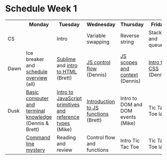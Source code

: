 # Schedule Week 1

<table>
  <tr>
    <th></th>
    <th>Monday</th>
    <th>Tuesday</th>
    <th>Wednesday</th>
    <th>Thursday</th>
    <th>Friday</th>
  </tr>
  <tr>
    <td>CS</td>
    <td></td>
    <td>Intro</td>
    <td>Variable swapping</td>
    <td>Reverse string</td>
    <td>Stacks and queues</td>
  </tr>
  <tr>
    <td>Dawn</td>
    <td>Ice breaker and <a href="https://github.com/sf-wdi-17/notes/blob/master/lectures/week-01/_1_monday/dawn/schedule-overview.png">schedule overview</a> (all)</td>
    <td><a href="https://github.com/sf-wdi-17/notes/blob/master/lectures/week-01/_2_tuesday/dawn/developer_productivity.md">Sublime</a> and <a href="https://github.com/sf-wdi-17/notes/blob/master/lectures/week-01/_2_tuesday/dawn/intro_html.md">intro to HTML</a> (Brett)</td>
    <td><a href="https://github.com/sf-wdi-17/notes/blob/master/lectures/week-01/_3_wednesday/dawn/control-flow.md">JS control flow</a> (Dennis)</td>
    <td><a href="https://github.com/sf-wdi-17/notes/blob/master/lectures/week-01/_4_thursday/dawn/scopes-and-context.md">JS scopes and context</a> (Dennis)</td>
    <td><a href="https://github.com/sf-wdi-17/notes/blob/master/lectures/week-01/_5_friday/dawn/intro-to-css.md">Intro to CSS</a> (Dennis)</td>
  </tr>
  <tr>
    <td>Dusk</td>
    <td><a href="https://github.com/sf-wdi-17/notes/blob/master/lectures/week-01/_1_monday/dusk/command-line.md">Basic computer and terminal knowledge</a> (Dennis & Brett)</td>
    <td><a href="https://github.com/sf-wdi-17/notes/tree/master/lectures/week-01/_2_tuesday/dusk">Intro to JavaScript primitives and reference types</a> (Mike)</td>
    <td><a href="https://github.com/sf-wdi-17/notes/blob/master/lectures/week-01/_3_wednesday/dusk/README.md">Introduction to JS functions</a> (Brett)</td>
    <td>Intro to DOM and DOM events (Mike)</td>
    <td>Tic Tac Toe lab</td>
  </tr>
  <tr>
    <td></td>
    <td><a href="https://github.com/sf-wdi-17/notes/tree/master/assignments/week-01/_1_monday">Command line mystery</a></td>
    <td>Reading and review</td>
    <td>Control flow and functions</td>
    <td>Intro Tic Tac Toe</td>
    <td>Tic Tac Toe lab</td>
  </tr>
</table>
